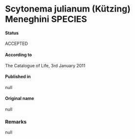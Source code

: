 # Scytonema julianum (Kützing) Meneghini SPECIES

#### Status
ACCEPTED

#### According to
The Catalogue of Life, 3rd January 2011

#### Published in
null

#### Original name
null

### Remarks
null